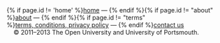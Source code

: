   <footer>
      {% if page.id != 'home' %}<a href="/">home</a>&nbsp;&mdash;&nbsp;{% endif %}{% if page.id != "about" %}<a href="/about.html">about</a>&nbsp;&mdash;&nbsp;{% endif %}{% if page.id != "terms" %}<a href="/terms-and-conditions.html">terms,&nbsp;conditions,&nbsp;privacy&nbsp;policy</a>&nbsp;&mdash;&nbsp;{% endif %}<a href="mailto:ParkJamApp@gmail.com">contact&nbsp;us</a> &nbsp;&nbsp;&nbsp;<span style="white-space: nowrap;">&nbsp;&copy;&nbsp;2011&ndash;2013</span>&nbsp;The&nbsp;Open&nbsp;University&nbsp;and&nbsp;University&nbsp;of&nbsp;Portsmouth. 
  </footer>
